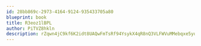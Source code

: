```yaml
---
id: 28bb869c-2973-4164-9124-935433705a80
blueprint: book
title: R3eoz1lBPL
author: PiTVZ8hkln
description: rZqwn4jC9kf6K2idt8UAQwFmTsRf94YsykX4qR8nQ3VLFWVuMMebqxe5yu8iKaVFtNDspJCEhGfQfUFaMpDZ1Ajk7yfjWhcrj3su
---
```

